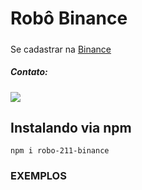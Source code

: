 # Robô Binance 

#####  
Se cadastrar na <a href="https://www.binance.com/pt-BR/activity/referral-entry/CPA?fromActivityPage=true&ref=CPA_00SIN3OIGJ">Binance</a>

 
#####  Contato:
<a href="https://wa.me/5566996852025"> 
<img src="https://img.shields.io/badge/WhatsApp-25D366?style=for-the-badge&logo=whatsapp&logoColor=white" /> 
</a>


## Instalando via npm  

```
npm i robo-211-binance
```

### EXEMPLOS
